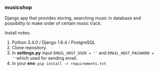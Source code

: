 ### musicshop

Django app that provides storing, searching music in database and possibility to make order of certain music track.

Install notes:  
 1. Python 3.4.0 / Django 1.8.4 / PostgreSQL
 2. Clone repository.
 3. In **settings.py** input ``EMAIL_HOST_USER = ''`` and ``EMAIL_HOST_PASSWORD = ''``which used for sending email.
 4. In your **env**: ``pip install -r requirements.txt``
 